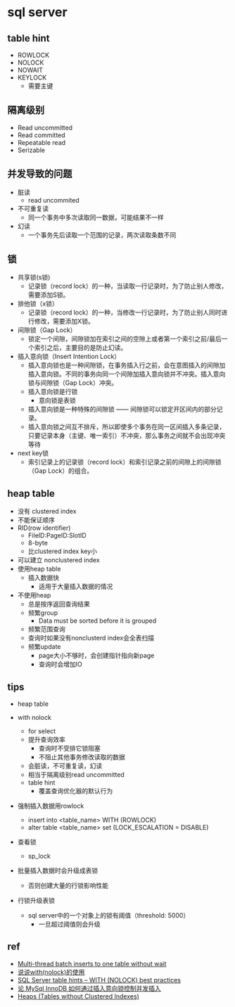 # sql server

## table hint
+ ROWLOCK
+ NOLOCK
+ NOWAIT
+ KEYLOCK
    + 需要主键

## 隔离级别
+ Read uncommitted
+ Read committed
+ Repeatable read
+ Serizable


## 并发导致的问题
+ 脏读
    + read uncommited
+ 不可重复读
    + 同一个事务中多次读取同一数据，可能结果不一样
+ 幻读
    + 一个事务先后读取一个范围的记录，两次读取条数不同

## 锁
+ 共享锁(s锁)
    + 记录锁（record lock）的一种，当读取一行记录时，为了防止别人修改，需要添加S锁。
+ 排他锁（x锁）
    + 记录锁（record lock）的一种，当修改一行记录时，为了防止别人同时进行修改，需要添加X锁。
+ 间隙锁（Gap Lock）
    + 锁定一个间隙，间隙锁加在索引之间的空隙上或者第一个索引之前/最后一个索引之后，主要目的是防止幻读。
+ 插入意向锁（Insert Intention Lock）
    + 插入意向锁也是一种间隙锁，在事务插入行之前，会在意图插入的间隙加插入意向锁。不同的事务向同一个间隙加插入意向锁并不冲突。插入意向锁与间隙锁（Gap Lock）冲突。
    + 插入意向锁是行锁
        + 意向锁是表锁
    + 插入意向锁是一种特殊的间隙锁 —— 间隙锁可以锁定开区间内的部分记录。
    + 插入意向锁之间互不排斥，所以即使多个事务在同一区间插入多条记录，只要记录本身（主键、唯一索引）不冲突，那么事务之间就不会出现冲突等待
+ next key锁
    + 索引记录上的记录锁（record lock）和索引记录之前的间隙上的间隙锁（Gap Lock）的组合。

## heap table
+ 没有 clustered index
+ 不能保证顺序
+ RID(row identifier)
    + FileID:PageID:SlotID
    + 8-byte
    + 比clustered index key小
+ 可以建立 nonclustered index
+ 使用heap table
    + 插入数据快
        + 适用于大量插入数据的情况
+ 不使用heap
    + 总是按序返回查询结果
    + 频繁group
        + Data must be sorted before it is grouped
    + 频繁范围查询
    + 查询时如果没有nonclusterd index会全表扫描
    + 频繁update
        + page大小不够时，会创建指针指向新page
        + 查询时会增加IO

## tips
+ heap table

+ with nolock
    + for select
    + 提升查询效率
        + 查询时不受排它锁阻塞
        + 不阻止其他事务修改读取的数据
    + 会脏读，不可重复读，幻读
    + 相当于隔离级别read uncommitted
    + table hint
        + 覆盖查询优化器的默认行为

+ 强制插入数据用rowlock
    + insert into <table_name> WITH (ROWLOCK)
    + alter table <table_name> set (LOCK_ESCALATION = DISABLE)

+ 查看锁
    + sp_lock

+ 批量插入数据时会升级成表锁
    + 否则创建大量的行锁影响性能

+ 行锁升级表锁
    + sql server中的一个对象上的锁有阈值（threshold: 5000）
        + 一旦超过阈值则会升级

## ref
+ [Multi-thread batch inserts to one table without wait](http://www.reporting-services.eu/index.php/2020/08/09/multi-thread-batch-inserts-to-one-table-without-wait/)
+ [说说with(nolock)的使用](https://juejin.cn/post/7030795133758996511)
+ [SQL Server table hints – WITH (NOLOCK) best practices](https://www.sqlshack.com/understanding-impact-clr-strict-security-configuration-setting-sql-server-2017/)
+ [论 MySql InnoDB 如何通过插入意向锁控制并发插入](https://zhuanlan.zhihu.com/p/344542398)
+ [Heaps (Tables without Clustered Indexes)](https://learn.microsoft.com/en-us/sql/relational-databases/indexes/heaps-tables-without-clustered-indexes?view=sql-server-ver16)